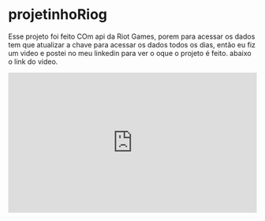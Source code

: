 # projetinhoRiog
Esse projeto foi feito COm api da Riot Games, porem para acessar os dados tem que atualizar a chave para acessar os dados todos os dias, então eu fiz um video e postei no meu linkedin
para ver o oque o projeto é feito. abaixo o link do video.
<div>
  
  <iframe src="https://www.linkedin.com/embed/feed/update/urn:li:ugcPost:6852233570044395520?compact=1" height="284" width="504" frameborder="0" allowfullscreen="" title="Publicação incorporada"></iframe>
</div>
